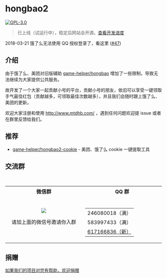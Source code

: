 # hongbao2

[![GPL-3.0](https://img.shields.io/badge/license-GPL--3.0-blue.svg)](LICENSE)

> 已上线（试运行中），稳定后网站会开源。[查看开发进度](https://github.com/game-helper/hongbao2/projects/1)

2018-03-21 饿了么无法使用 QQ 授权登录了，看这里 ([#47](https://github.com/game-helper/hongbao2/issues/47))

## 介绍

由于饿了么、美团对旧版辅助 [game-helper/hongbao](https://github.com/game-helper/hongbao) 增加了一些限制，导致无法继续为大家提供公共服务。

故开发了一个大家一起贡献小号的平台，贡献小号的朋友，依旧可以享受一键领取手气最佳红包（贡献越多，可领取最佳次数越多），并且我们会随时跟上饿了么、美团的更新。

欢迎大家注册和使用 http://www.mtdhb.com/ ，遇到任何问题欢迎提 issue 或者在群里反馈给我们。

## 推荐

- [game-helper/hongbao2-cookie](https://github.com/game-helper/hongbao2-cookie) - 美团、饿了么 cookie 一键提取工具

## 交流群

<table>
  <tr></tr>
  <tr>
    <th>微信群</th>
    <th>QQ 群</th>
  </tr>
  <tr>
    <td align="center" width="250">
      <img src="https://user-images.githubusercontent.com/8413791/37864582-0ec07f64-2fac-11e8-88dc-a5464a5f6e8f.png"><p>请加上面的微信号邀请你入群</p>
    </td>
    <td align="center" width="250">
      <table>
        <tr><td>246080018（满）</td></tr>
        <tr><td>583997433（满）</td></tr>
        <tr><td><a href="https://shang.qq.com/wpa/qunwpa?idkey=716520d506845906eb56c91c53e3213ceaddbd99f704c4afa6c1761b388311db">617166836（新）</a></td></tr>
      </table>
    </td>
  </tr>
</table>

## 捐赠

[如果我们的项目对您有帮助，欢迎捐赠](https://github.com/game-helper/donate)
